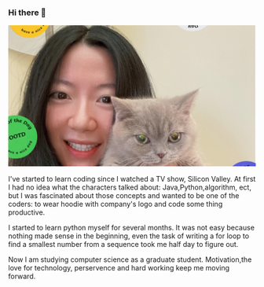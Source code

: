 ### Hi there 👋

![Alt Text](https://github.com/QQuinn03/QQuinn03/blob/main/image_6483441.JPG)

I've started to learn coding since I watched a TV show, Silicon Valley. At first I had no idea what the characters talked about: Java,Python,algorithm, ect, but I was fascinated about those concepts and wanted to be one of the coders: to wear hoodie with company's logo and code some thing productive. 

I started to learn python myself for several months. It was not easy because nothing made sense in the beginning, even the task of writing a for loop to find a smallest number from a sequence took me half day to figure out.

Now I am studying computer science as a graduate student. Motivation,the love for technology, perservence and hard working keep me moving forward.





